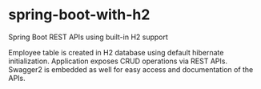 # spring-boot-with-h2
Spring Boot REST APIs using built-in H2 support

Employee table is created in H2 database using default hibernate initialization.
Application exposes CRUD operations via REST APIs.
Swagger2 is embedded as well for easy access and documentation of the APIs.